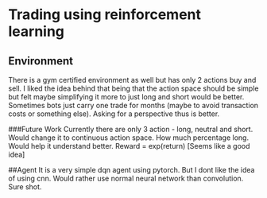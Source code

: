 # Trading using reinforcement learning
## Environment
There is a gym certified environment as well but has only 2 actions buy and sell. I liked the idea behind that being that the action space should be simple but felt maybe simplifying it more to just long and short would be better. 
Sometimes bots just carry one trade for months (maybe to avoid transaction costs or something else). Asking for a perspective thus is better.

###Future Work
Currently there are only 3 action - long, neutral and short. Would change it to continuous action space. How much percentage long. Would help it understand better. Reward = exp(return) [Seems like a good idea]

##Agent
It is a very simple dqn agent using pytorch. But I dont like the idea of using cnn. Would rather use normal neural network than convolution. Sure shot.